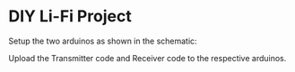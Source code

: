# DIY Li-Fi Project

Setup the two arduinos as shown in the schematic:

Upload the Transmitter code and Receiver code to the respective arduinos.

